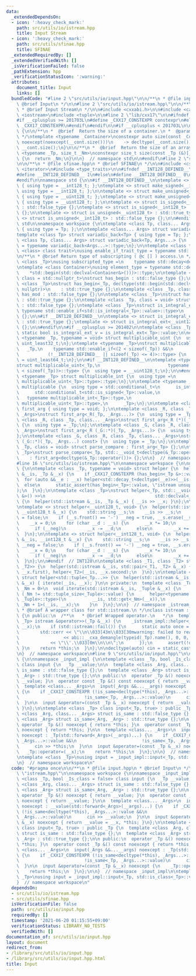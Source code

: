 ```yaml
---
data:
  _extendedDependsOn:
  - icon: ':heavy_check_mark:'
    path: src/utils/io/istream.hpp
    title: Input Stream
  - icon: ':heavy_check_mark:'
    path: src/utils/sfinae.hpp
    title: SFINAE
  _extendedRequiredBy: []
  _extendedVerifiedWith: []
  _isVerificationFailed: false
  _pathExtension: hpp
  _verificationStatusIcon: ':warning:'
  attributes:
    document_title: Input
    links: []
  bundledCode: "#line 2 \"src/utils/io/input.hpp\"\n\n/**\n * @file input.hpp\n *\
    \ @brief Input\n */\n\n#line 2 \"src/utils/io/istream.hpp\"\n\n/**\n * @file istream.hpp\n\
    \ * @brief Input Stream\n */\n\n#include <cxxabi.h>\n\n#include <cassert>\n#include\
    \ <iostream>\n#include <tuple>\n\n#line 2 \"lib/cxx17\"\n\n#ifndef _CXX17_CONSTEXPR\n\
    #if __cplusplus >= 201703L\n#define _CXX17_CONSTEXPR constexpr\n#else\n#define\
    \ _CXX17_CONSTEXPR\n#endif\n#endif\n\n#if __cplusplus < 201703L\n\nnamespace std\
    \ {\n\n/**\n *  @brief  Return the size of a container.\n *  @param  __cont  Container.\n\
    \ */\ntemplate <typename _Container>\nconstexpr auto size(const _Container& __cont)\
    \ noexcept(noexcept(__cont.size()))\n    -> decltype(__cont.size()) {\n  return\
    \ __cont.size();\n}\n\n/**\n *  @brief  Return the size of an array.\n */\ntemplate\
    \ <typename _Tp, size_t _Nm>\nconstexpr size_t size(const _Tp (&)[_Nm]) noexcept\
    \ {\n  return _Nm;\n}\n\n}  // namespace std\n\n#endif\n#line 2 \"src/utils/sfinae.hpp\"\
    \n\n/**\n * @file sfinae.hpp\n * @brief SFINAE\n */\n\n#include <cstdint>\n#include\
    \ <iterator>\n#include <type_traits>\n\n#ifndef __INT128_DEFINED__\n\n#ifdef __SIZEOF_INT128__\n\
    #define __INT128_DEFINED__ 1\n#else\n#define __INT128_DEFINED__ 0\n#endif\n\n\
    #endif\n\nnamespace std {\n\n#if __INT128_DEFINED__\n\ntemplate <> struct make_signed<__uint128_t>\
    \ { using type = __int128_t; };\ntemplate <> struct make_signed<__int128_t> {\
    \ using type = __int128_t; };\n\ntemplate <> struct make_unsigned<__uint128_t>\
    \ { using type = __uint128_t; };\ntemplate <> struct make_unsigned<__int128_t>\
    \ { using type = __uint128_t; };\n\ntemplate <> struct is_signed<__uint128_t>\
    \ : std::false_type {};\ntemplate <> struct is_signed<__int128_t> : std::true_type\
    \ {};\n\ntemplate <> struct is_unsigned<__uint128_t> : std::true_type {};\ntemplate\
    \ <> struct is_unsigned<__int128_t> : std::false_type {};\n\n#endif\n\n}  // namespace\
    \ std\n\nnamespace workspace {\n\ntemplate <class Tp, class... Args> struct variadic_front\
    \ { using type = Tp; };\n\ntemplate <class... Args> struct variadic_back;\n\n\
    template <class Tp> struct variadic_back<Tp> { using type = Tp; };\n\ntemplate\
    \ <class Tp, class... Args> struct variadic_back<Tp, Args...> {\n  using type\
    \ = typename variadic_back<Args...>::type;\n};\n\ntemplate <class type, template\
    \ <class> class trait>\nusing enable_if_trait_type = typename std::enable_if<trait<type>::value>::type;\n\
    \n/**\n * @brief Return type of subscripting ( @c [] ) access.\n */\ntemplate\
    \ <class _Tp>\nusing subscripted_type =\n    typename std::decay<decltype(std::declval<_Tp&>()[0])>::type;\n\
    \ntemplate <class Container>\nusing element_type = typename std::decay<decltype(\n\
    \    *std::begin(std::declval<Container&>()))>::type;\n\ntemplate <class _Tp,\
    \ class = std::nullptr_t>\nstruct has_begin : std::false_type {};\n\ntemplate\
    \ <class _Tp>\nstruct has_begin<_Tp, decltype(std::begin(std::declval<_Tp>()),\
    \ nullptr)>\n    : std::true_type {};\n\ntemplate <class _Tp, class = void> struct\
    \ has_mod : std::false_type {};\n\ntemplate <class _Tp>\nstruct has_mod<_Tp, std::__void_t<decltype(_Tp::mod)>>\
    \ : std::true_type {};\n\ntemplate <class _Tp, class = void> struct is_integral_ext\
    \ : std::false_type {};\ntemplate <class _Tp>\nstruct is_integral_ext<\n    _Tp,\
    \ typename std::enable_if<std::is_integral<_Tp>::value>::type>\n    : std::true_type\
    \ {};\n\n#if __INT128_DEFINED__\n\ntemplate <> struct is_integral_ext<__int128_t>\
    \ : std::true_type {};\ntemplate <> struct is_integral_ext<__uint128_t> : std::true_type\
    \ {};\n\n#endif\n\n#if __cplusplus >= 201402\n\ntemplate <class _Tp>\nconstexpr\
    \ static bool is_integral_ext_v = is_integral_ext<_Tp>::value;\n\n#endif\n\ntemplate\
    \ <typename _Tp, typename = void> struct multiplicable_uint {\n  using type =\
    \ uint_least32_t;\n};\ntemplate <typename _Tp>\nstruct multiplicable_uint<\n \
    \   _Tp,\n    typename std::enable_if<(2 < sizeof(_Tp)) &&\n                 \
    \           (!__INT128_DEFINED__ || sizeof(_Tp) <= 4)>::type> {\n  using type\
    \ = uint_least64_t;\n};\n\n#if __INT128_DEFINED__\n\ntemplate <typename _Tp>\n\
    struct multiplicable_uint<_Tp,\n                          typename std::enable_if<(4\
    \ < sizeof(_Tp))>::type> {\n  using type = __uint128_t;\n};\n\n#endif\n\ntemplate\
    \ <typename _Tp> struct multiplicable_int {\n  using type =\n      typename std::make_signed<typename\
    \ multiplicable_uint<_Tp>::type>::type;\n};\n\ntemplate <typename _Tp> struct\
    \ multiplicable {\n  using type = std::conditional_t<\n      is_integral_ext<_Tp>::value,\n\
    \      std::conditional_t<std::is_signed<_Tp>::value,\n                      \
    \   typename multiplicable_int<_Tp>::type,\n                         typename\
    \ multiplicable_uint<_Tp>::type>,\n      _Tp>;\n};\n\ntemplate <class> struct\
    \ first_arg { using type = void; };\n\ntemplate <class _R, class _Tp, class...\
    \ _Args>\nstruct first_arg<_R(_Tp, _Args...)> {\n  using type = _Tp;\n};\n\ntemplate\
    \ <class _R, class _Tp, class... _Args>\nstruct first_arg<_R (*)(_Tp, _Args...)>\
    \ {\n  using type = _Tp;\n};\n\ntemplate <class _G, class _R, class _Tp, class...\
    \ _Args>\nstruct first_arg<_R (_G::*)(_Tp, _Args...)> {\n  using type = _Tp;\n\
    };\n\ntemplate <class _G, class _R, class _Tp, class... _Args>\nstruct first_arg<_R\
    \ (_G::*)(_Tp, _Args...) const> {\n  using type = _Tp;\n};\n\ntemplate <class\
    \ _Tp, class = void> struct parse_compare : first_arg<_Tp> {};\n\ntemplate <class\
    \ _Tp>\nstruct parse_compare<_Tp, std::__void_t<decltype(&_Tp::operator())>>\n\
    \    : first_arg<decltype(&_Tp::operator())> {};\n\n}  // namespace workspace\n\
    #line 16 \"src/utils/io/istream.hpp\"\n\nnamespace workspace {\n\nnamespace _istream_impl\
    \ {\n\ntemplate <class _Tp, typename = void> struct helper {\n  helper(std::istream\
    \ &__is, _Tp &__x) {\n    if _CXX17_CONSTEXPR (has_begin<_Tp &>::value)\n    \
    \  for (auto &&__e : __x) helper<std::decay_t<decltype(__e)>>(__is, __e);\n  \
    \  else\n      static_assert(has_begin<_Tp>::value, \"istream unsupported type.\"\
    );\n  }\n};\n\ntemplate <class _Tp>\nstruct helper<_Tp, std::__void_t<decltype(std::declval<std::istream\
    \ &>() >>\n                                          std::declval<_Tp &>())>>\
    \ {\n  helper(std::istream &__is, _Tp &__x) { __is >> __x; }\n};\n\n#ifdef __SIZEOF_INT128__\n\
    \ntemplate <> struct helper<__uint128_t, void> {\n  helper(std::istream &__is,\
    \ __uint128_t &__x) {\n    std::string __s;\n    __is >> __s;\n    bool __neg\
    \ = false;\n    if (__s.front() == '-') __neg = true, __s.erase(__s.begin());\n\
    \    __x = 0;\n    for (char __d : __s) {\n      __x *= 10;\n      __d -= '0';\n\
    \      if (__neg)\n        __x -= __d;\n      else\n        __x += __d;\n    }\n\
    \  }\n};\n\ntemplate <> struct helper<__int128_t, void> {\n  helper(std::istream\
    \ &__is, __int128_t &__x) {\n    std::string __s;\n    __is >> __s;\n    bool\
    \ __neg = false;\n    if (__s.front() == '-') __neg = true, __s.erase(__s.begin());\n\
    \    __x = 0;\n    for (char __d : __s) {\n      __x *= 10;\n      __d -= '0';\n\
    \      if (__neg)\n        __x -= __d;\n      else\n        __x += __d;\n    }\n\
    \  }\n};\n\n#endif  // INT128\n\ntemplate <class _T1, class _T2> struct helper<std::pair<_T1,\
    \ _T2>> {\n  helper(std::istream &__is, std::pair<_T1, _T2> &__x) {\n    helper<_T1>(__is,\
    \ __x.first), helper<_T2>(__is, __x.second);\n  }\n};\n\ntemplate <class... _Tp>\
    \ struct helper<std::tuple<_Tp...>> {\n  helper(std::istream &__is, std::tuple<_Tp...>\
    \ &__x) { iterate(__is, __x); }\n\n private:\n  template <class _Tuple, size_t\
    \ _Nm = 0>\n  void iterate(std::istream &__is, _Tuple &__x) {\n    if _CXX17_CONSTEXPR\
    \ (_Nm != std::tuple_size<_Tuple>::value) {\n      helper<typename std::tuple_element<_Nm,\
    \ _Tuple>::type>(\n          __is, std::get<_Nm>(__x)),\n          iterate<_Tuple,\
    \ _Nm + 1>(__is, __x);\n    }\n  }\n};\n\n}  // namespace _istream_impl\n\n/**\n\
    \ * @brief A wrapper class for std::istream.\n */\nclass istream : public std::istream\
    \ {\n public:\n  /**\n   * @brief Wrapped operator.\n   */\n  template <typename\
    \ _Tp> istream &operator>>(_Tp &__x) {\n    _istream_impl::helper<_Tp>(*this,\
    \ __x);\n    if (std::istream::fail()) {\n      static auto once = atexit([] {\n\
    \        std::cerr << \"\\n\\033[43m\\033[30mwarning: failed to read \\'\"\n \
    \                 << abi::__cxa_demangle(typeid(_Tp).name(), 0, 0, 0)\n      \
    \            << \"\\'.\\033[0m\\n\\n\";\n      });\n      assert(!once);\n   \
    \ }\n    return *this;\n  }\n};\n\ndecltype(auto) cin = static_cast<istream &>(std::cin);\n\
    \n}  // namespace workspace\n#line 9 \"src/utils/io/input.hpp\"\n\nnamespace workspace\
    \ {\n\nnamespace _input_impl {\n\ntemplate <class _Tp, bool _Is_class = false>\
    \ class input {\n  _Tp __value;\n\n  template <class _Arg, class... _Args> struct\
    \ is_same : std::false_type {};\n  template <class _Arg> struct is_same<_Arg,\
    \ _Arg> : std::true_type {};\n\n public:\n  operator _Tp &() noexcept { return\
    \ __value; }\n  operator const _Tp &() const noexcept { return __value; }\n\n\
    \  template <class... _Args>\n  input(_Args &&...__args) noexcept : __value(std::forward<_Args>(__args)...)\
    \ {\n    if _CXX17_CONSTEXPR (!is_same<decltype(*this), _Args...>::value &&\n\
    \                         !is_same<_Tp, _Args...>::value)\n      cin >> __value;\n\
    \  }\n\n  input &operator=(const _Tp &__x) noexcept { return __value = __x, *this;\
    \ }\n};\n\ntemplate <class _Tp> class input<_Tp, true> : public _Tp {\n  template\
    \ <class _Arg, class... _Args> struct is_same : std::false_type {};\n  template\
    \ <class _Arg> struct is_same<_Arg, _Arg> : std::true_type {};\n\n public:\n \
    \ operator _Tp &() noexcept { return *this; }\n  operator const _Tp &() const\
    \ noexcept { return *this; }\n\n  template <class... _Args>\n  input(_Args &&...__args)\
    \ noexcept : _Tp(std::forward<_Args>(__args)...) {\n    if _CXX17_CONSTEXPR (!is_same<decltype(*this),\
    \ _Args...>::value &&\n                         !is_same<_Tp, _Args...>::value)\n\
    \      cin >> *this;\n  }\n\n  input &operator=(const _Tp &__x) noexcept {\n \
    \   _Tp::operator=(__x);\n    return *this;\n  }\n};\n\n}  // namespace _input_impl\n\
    \ntemplate <class _Tp>\nusing input = _input_impl::input<_Tp, std::is_class<_Tp>::value>;\n\
    \n}  // namespace workspace\n"
  code: "#pragma once\n\n/**\n * @file input.hpp\n * @brief Input\n */\n\n#include\
    \ \"istream.hpp\"\n\nnamespace workspace {\n\nnamespace _input_impl {\n\ntemplate\
    \ <class _Tp, bool _Is_class = false> class input {\n  _Tp __value;\n\n  template\
    \ <class _Arg, class... _Args> struct is_same : std::false_type {};\n  template\
    \ <class _Arg> struct is_same<_Arg, _Arg> : std::true_type {};\n\n public:\n \
    \ operator _Tp &() noexcept { return __value; }\n  operator const _Tp &() const\
    \ noexcept { return __value; }\n\n  template <class... _Args>\n  input(_Args &&...__args)\
    \ noexcept : __value(std::forward<_Args>(__args)...) {\n    if _CXX17_CONSTEXPR\
    \ (!is_same<decltype(*this), _Args...>::value &&\n                         !is_same<_Tp,\
    \ _Args...>::value)\n      cin >> __value;\n  }\n\n  input &operator=(const _Tp\
    \ &__x) noexcept { return __value = __x, *this; }\n};\n\ntemplate <class _Tp>\
    \ class input<_Tp, true> : public _Tp {\n  template <class _Arg, class... _Args>\
    \ struct is_same : std::false_type {};\n  template <class _Arg> struct is_same<_Arg,\
    \ _Arg> : std::true_type {};\n\n public:\n  operator _Tp &() noexcept { return\
    \ *this; }\n  operator const _Tp &() const noexcept { return *this; }\n\n  template\
    \ <class... _Args>\n  input(_Args &&...__args) noexcept : _Tp(std::forward<_Args>(__args)...)\
    \ {\n    if _CXX17_CONSTEXPR (!is_same<decltype(*this), _Args...>::value &&\n\
    \                         !is_same<_Tp, _Args...>::value)\n      cin >> *this;\n\
    \  }\n\n  input &operator=(const _Tp &__x) noexcept {\n    _Tp::operator=(__x);\n\
    \    return *this;\n  }\n};\n\n}  // namespace _input_impl\n\ntemplate <class\
    \ _Tp>\nusing input = _input_impl::input<_Tp, std::is_class<_Tp>::value>;\n\n\
    }  // namespace workspace\n"
  dependsOn:
  - src/utils/io/istream.hpp
  - src/utils/sfinae.hpp
  isVerificationFile: false
  path: src/utils/io/input.hpp
  requiredBy: []
  timestamp: '2021-06-20 01:15:55+09:00'
  verificationStatus: LIBRARY_NO_TESTS
  verifiedWith: []
documentation_of: src/utils/io/input.hpp
layout: document
redirect_from:
- /library/src/utils/io/input.hpp
- /library/src/utils/io/input.hpp.html
title: Input
---
```

